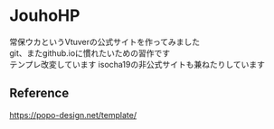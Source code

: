 # JouhoHP
常保ウカというVtuverの公式サイトを作ってみました  
git、またgithub.ioに慣れたいための習作です  
テンプレ改変しています 
isocha19の非公式サイトも兼ねたりしています 
## Reference
<https://popo-design.net/template/>

